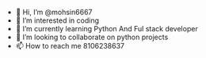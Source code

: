 - 👋 Hi, I’m @mohsin6667
- 👀 I’m interested in coding
- 🌱 I’m currently learning Python And Ful stack developer
- 💞️ I’m looking to collaborate on python projects   
- 📫 How to reach me 8106238637

<!---
mohsin6667/mohsin6667 is a ✨ special ✨ repository because its `README.md` (this file) appears on your GitHub profile.
You can click the Preview link to take a look at your changes.
--->
